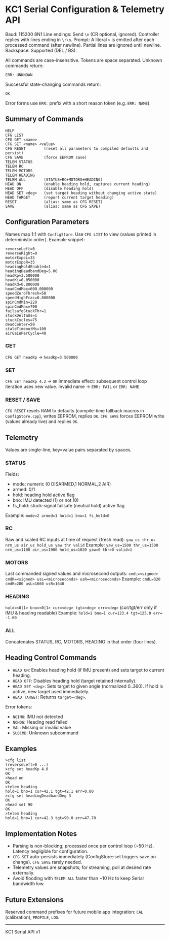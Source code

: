 # KC1 Serial Configuration & Telemetry API

Baud: 115200 8N1
Line endings: Send `\n` (CR optional, ignored). Controller replies with lines ending in `\r\n`.
Prompt: A literal `>` is emitted after each processed command (after newline). Partial lines are ignored until newline.
Backspace: Supported (DEL / BS).

All commands are case-insensitive. Tokens are space separated. Unknown commands return:

```
ERR: UNKNOWN
```

Successful state-changing commands return:

```
OK
```

Error forms use `ERR:` prefix with a short reason token (e.g. `ERR: NAME`).

## Summary of Commands

```
HELP
CFG LIST
CFG GET <name>
CFG SET <name> <value>
CFG RESET        (reset all parameters to compiled defaults and persist)
CFG SAVE         (force EEPROM save)
TELEM STATUS
TELEM RC
TELEM MOTORS
TELEM HEADING
TELEM ALL        (STATUS+RC+MOTORS+HEADING)
HEAD ON          (enable heading hold, captures current heading)
HEAD OFF         (disable heading hold)
HEAD SET <deg>   (set target heading without changing active state)
HEAD TARGET      (report current target heading)
RESET            (alias: same as CFG RESET)
SAVE             (alias: same as CFG SAVE)
```

## Configuration Parameters

Names map 1:1 with `ConfigStore`. Use `CFG LIST` to view (values printed in deterministic order). Example snippet:

```
reverseLeft=0
reverseRight=0
motorExpoL=35
motorExpoR=35
headingHoldEnabled=1
headingDeadbandDeg=5.00
headKp=3.500000
headKi=0.050000
headKd=0.800000
headCmdMax=600.000000
speedZeroThresh=50
speedHighFrac=0.800000
spinCmdMin=220
spinCmdMax=700
failsafeStuckThr=1
stuckDeltaUs=1
stuckCycles=75
deadCenter=50
staleTimeoutMs=100
airGainPerCycle=40
```

### GET

`CFG GET headKp` -> `headKp=3.500000`

### SET

`CFG SET headKp 4.2` -> `OK`
Immediate effect: subsequent control loop iteration uses new value.
Invalid name -> `ERR: FAIL` or `ERR: NAME`

### RESET / SAVE

`CFG RESET` resets RAM to defaults (compile-time fallback macros in `ConfigStore.cpp`), writes EEPROM, replies `OK`.
`CFG SAVE` forces EEPROM write (values already live) and replies `OK`.

## Telemetry

Values are single-line, key=value pairs separated by spaces.

### STATUS

Fields:

- mode: numeric (0 DISARMED,1 NORMAL,2 AIR)
- armed: 0/1
- hold: heading hold active flag
- bno: IMU detected (1) or not (0)
- fs_hold: stuck-signal failsafe (neutral hold) active flag

Example:
`mode=2 armed=1 hold=1 bno=1 fs_hold=0`

### RC

Raw and scaled RC inputs at time of request (fresh read):
`yaw_us thr_us nrm_us air_us hold_us yaw thr valid`
Example:
`yaw_us=1500 thr_us=1500 nrm_us=1100 air_us=1900 hold_us=1020 yaw=0 thr=0 valid=1`

### MOTORS

Last commanded signed values and microsecond outputs:
`cmdL=<signed> cmdR=<signed> usL=<microseconds> usR=<microseconds>`
Example: `cmdL=320 cmdR=280 usL=1660 usR=1640`

### HEADING

`hold=<0|1> bno=<0|1> cur=<deg> tgt=<deg> err=<deg>` (cur/tgt/err only if IMU & heading readable)
Example: `hold=1 bno=1 cur=123.4 tgt=125.0 err= -1.60`

### ALL

Concatenates STATUS, RC, MOTORS, HEADING in that order (four lines).

## Heading Control Commands

- `HEAD ON`: Enables heading hold (if IMU present) and sets target to current heading.
- `HEAD OFF`: Disables heading hold (target retained internally).
- `HEAD SET <deg>`: Sets target to given angle (normalized 0..360). If hold is active, new target used immediately.
- `HEAD TARGET`: Returns `target=<deg>`.

Error tokens:

- `NOIMU`: IMU not detected
- `NOHDG`: Heading read failed
- `VAL`: Missing or invalid value
- `SUBCMD`: Unknown subcommand

## Examples

```
>cfg list
(reverseLeft=0 ...)
>cfg set headKp 4.0
OK
>head on
OK
>telem heading
hold=1 bno=1 cur=42.1 tgt=42.1 err=0.00
>cfg set headingDeadbandDeg 3
OK
>head set 90
OK
>telem heading
hold=1 bno=1 cur=42.3 tgt=90.0 err=47.70
```

## Implementation Notes

- Parsing is non-blocking; processed once per control loop (~50 Hz). Latency negligible for configuration.
- `CFG SET` auto-persists immediately (ConfigStore::set triggers save on change). `CFG SAVE` rarely needed.
- Telemetry values are snapshots; for streaming, poll at desired rate externally.
- Avoid flooding with `TELEM ALL` faster than ~10 Hz to keep Serial bandwidth low.

## Future Extensions

Reserved command prefixes for future mobile app integration: `CAL` (calibration), `PROFILE`, `LOG`.

---

KC1 Serial API v1
